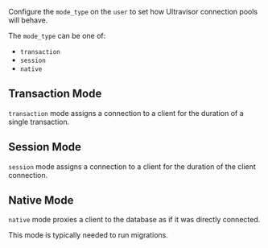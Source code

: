 <!--
SPDX-FileCopyrightText: 2025 Supabase <support@supabase.io>
SPDX-FileCopyrightText: 2025 Łukasz Niemier <~@hauleth.dev>

SPDX-License-Identifier: Apache-2.0
SPDX-License-Identifier: EUPL-1.2
-->

Configure the `mode_type` on the `user` to set how Ultravisor connection pools
will behave.

The `mode_type` can be one of:

- `transaction`
- `session`
- `native`

## Transaction Mode

`transaction` mode assigns a connection to a client for the duration of a single
transaction.

## Session Mode

`session` mode assigns a connection to a client for the duration of the client
connection.

## Native Mode

`native` mode proxies a client to the database as if it was directly connected.

This mode is typically needed to run migrations.
